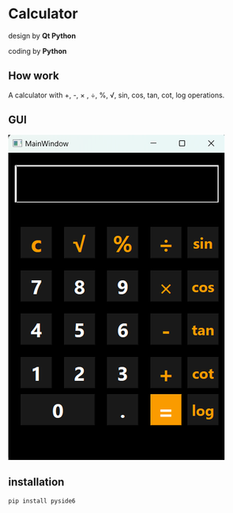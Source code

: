 # Calculator
design by **Qt Python**

coding by **Python**

## How work
A calculator with +, -, × , ÷, %, √, sin, cos, tan, cot, log operations.

## GUI 
![GUI](calculator_GUI.png)

## installation
```
pip install pyside6
```